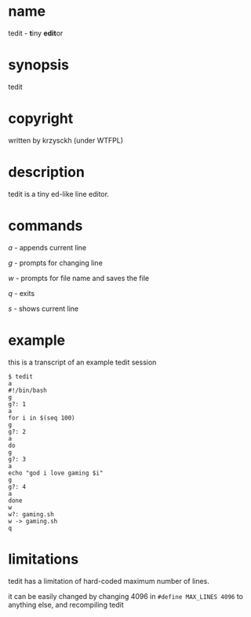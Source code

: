 # name

tedit - **t**iny **edit**or

# synopsis

tedit

# copyright

written by krzysckh (under WTFPL)

# description

tedit is a tiny ed-like line editor.

# commands

*a*	-	appends current line

*g*	-	prompts for changing line

*w*	-	prompts for file name and saves the file

*q*	-	exits

*s*	-	shows current line

# example

this is a transcript of an example tedit session

	$ tedit
	a
	#!/bin/bash
	g
	g?: 1
	a
	for i in $(seq 100)
	g
	g?: 2
	a
	do
	g
	g?: 3
	a
	echo "god i love gaming $i"
	g
	g?: 4
	a
	done
	w
	w?: gaming.sh
	w -> gaming.sh
	q


# limitations

tedit has a limitation of hard-coded maximum number of lines.

it can be easily changed by changing 4096 in `#define MAX_LINES 4096` to anything else,
and recompiling tedit
